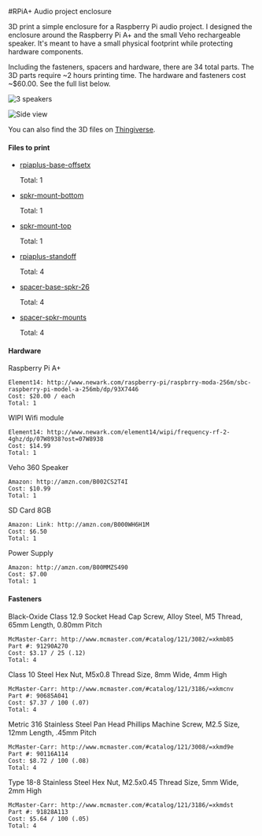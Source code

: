 #RPiA+ Audio project enclosure

3D print a simple enclosure for a Raspberry Pi audio project. I designed the enclosure around the Raspberry Pi A+ and the small Veho rechargeable speaker. It's meant to have a small physical footprint while protecting hardware components.

Including the fasteners, spacers and hardware, there are 34 total parts. The 3D parts require ~2 hours printing time. The hardware and fasteners cost ~$60.00. See the full list below.

![3 speakers](http://vinceallenvince.github.io/3DP/images/rpiaplus-3speakers.jpg)

![Side view](http://vinceallenvince.github.io/3DP/images/rpiaplus-sideview.jpg)

You can also find the 3D files on [Thingiverse](http://www.thingiverse.com/thing:875629).

#### Files to print

* [rpiaplus-base-offsetx](https://github.com/vinceallenvince/3DP/blob/master/RPiAplus/rpiaplus-base-offsetx.stl)
	
	Total: 1

* [spkr-mount-bottom](https://github.com/vinceallenvince/3DP/blob/master/RPiAplus/spkr-mount-bottom.stl)

	Total: 1

* [spkr-mount-top](https://github.com/vinceallenvince/3DP/blob/master/RPiAplus/spkr-mount-top.stl)

	Total: 1

* [rpiaplus-standoff](https://github.com/vinceallenvince/3DP/blob/master/RPiAplus/rpiaplus-standoff.stl)

	Total: 4

* [spacer-base-spkr-26](https://github.com/vinceallenvince/3DP/blob/master/RPiAplus/spacer-base-spkr-26.stl)

	Total: 4

* [spacer-spkr-mounts](https://github.com/vinceallenvince/3DP/blob/master/RPiAplus/spacer-spkr-mounts.stl)

	Total: 4

#### Hardware

Raspberry Pi A+

	Element14: http://www.newark.com/raspberry-pi/raspbrry-moda-256m/sbc-raspberry-pi-model-a-256mb/dp/93X7446
	Cost: $20.00 / each
	Total: 1

WIPI Wifi module

	Element14: http://www.newark.com/element14/wipi/frequency-rf-2-4ghz/dp/07W8938?ost=07W8938
	Cost: $14.99
	Total: 1

Veho 360 Speaker

	Amazon: http://amzn.com/B002CS2T4I
	Cost: $10.99
	Total: 1

SD Card 8GB

	Amazon: Link: http://amzn.com/B000WH6H1M
	Cost: $6.50
	Total: 1

Power Supply

	Amazon: http://amzn.com/B00MMZS490
	Cost: $7.00
	Total: 1

#### Fasteners

Black-Oxide Class 12.9 Socket Head Cap Screw, Alloy Steel, M5 Thread, 65mm Length, 0.80mm Pitch
	
	McMaster-Carr: http://www.mcmaster.com/#catalog/121/3082/=xkmb85
	Part #: 91290A270
	Cost: $3.17 / 25 (.12)
	Total: 4

Class 10 Steel Hex Nut, M5x0.8 Thread Size, 8mm Wide, 4mm High

	McMaster-Carr: http://www.mcmaster.com/#catalog/121/3186/=xkmcnv
	Part #: 90685A041
	Cost: $7.37 / 100 (.07)
	Total: 4

Metric 316 Stainless Steel Pan Head Phillips Machine Screw, M2.5 Size, 12mm Length, .45mm Pitch

	McMaster-Carr: http://www.mcmaster.com/#catalog/121/3008/=xkmd9e
	Part #: 90116A114
	Cost: $8.72 / 100 (.08)
	Total: 4

Type 18-8 Stainless Steel Hex Nut, M2.5x0.45 Thread Size, 5mm Wide, 2mm High

	McMaster-Carr: http://www.mcmaster.com/#catalog/121/3186/=xkmdst
	Part #: 91828A113
	Cost: $5.64 / 100 (.05)
	Total: 4
	
